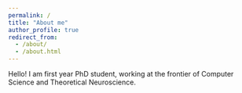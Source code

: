 ```yaml
---
permalink: /
title: "About me"
author_profile: true
redirect_from: 
  - /about/
  - /about.html
---
```


Hello! I am first year PhD student, working at the frontier of Computer Science and Theoretical Neuroscience.
